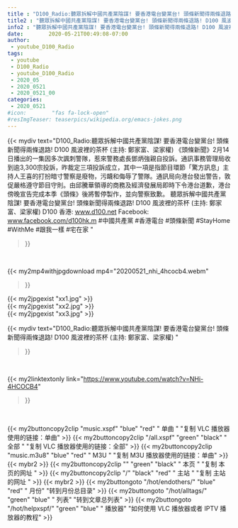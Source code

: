 ```yaml
---
title : "D100_Radio:聽眾拆解中國共產黨陰謀! 要香港電台變黨台! 頭條新聞得兩條退路! D100 風波裡的茶杯 (主持: 鄭家富、梁家權) "
title2 : "聽眾拆解中國共產黨陰謀! 要香港電台變黨台! 頭條新聞得兩條退路! D100 風波裡的茶杯 (主持: 鄭家富、梁家權) "
info2 : "聽眾拆解中國共產黨陰謀! 要香港電台變黨台! 頭條新聞得兩條退路! D100 風波裡的茶杯 (主持: 鄭家富、梁家權)  《頭條新聞》2月14日播出的一集因多次諷刺警隊，惹來警務處長鄧炳強親自投訴。通訊事務管理局收到逾3,300宗投訴，昨裁定三項投訴成立，其中一項是指節目環節「驚方訊息」主持人王喜的打扮暗寸警察是廢物，污衊和侮辱了警隊。通訊局向港台發出警告，敦促嚴格遵守節目守則。由邱騰華領導的商務及經濟發展局即時下令港台道歉，港台傍晚宣告完成本季《頭條》後將暫停製作，並向警察致歉。  聽眾拆解中國共產黨陰謀! 要香港電台變黨台! 頭條新聞得兩條退路! D100 風波裡的茶杯 (主持: 鄭家富、梁家權)   D100 香港: www.d100.net Facebook: www.facebook.com/d100hk.m  #中國共產黨 #香港電台 #頭條新聞 #StayHome #WithMe #跟我一樣 #宅在家 "
date:        2020-05-21T00:49:08-07:00
author:
 - youtube_D100_Radio
tags:
 - youtube
 - D100_Radio
 - youtube_D100_Radio
 - 2020_05
 - 2020_0521
 - 2020_0521_00
categories:
 - 2020_0521
#icon:        "fas fa-lock-open"
#resImgTeaser: teaserpics/wikipedia.org/emacs-jokes.png
---
```


{{< mydiv text="D100_Radio:聽眾拆解中國共產黨陰謀! 要香港電台變黨台! 頭條新聞得兩條退路! D100 風波裡的茶杯 (主持: 鄭家富、梁家權)  《頭條新聞》2月14日播出的一集因多次諷刺警隊，惹來警務處長鄧炳強親自投訴。通訊事務管理局收到逾3,300宗投訴，昨裁定三項投訴成立，其中一項是指節目環節「驚方訊息」主持人王喜的打扮暗寸警察是廢物，污衊和侮辱了警隊。通訊局向港台發出警告，敦促嚴格遵守節目守則。由邱騰華領導的商務及經濟發展局即時下令港台道歉，港台傍晚宣告完成本季《頭條》後將暫停製作，並向警察致歉。  聽眾拆解中國共產黨陰謀! 要香港電台變黨台! 頭條新聞得兩條退路! D100 風波裡的茶杯 (主持: 鄭家富、梁家權)   D100 香港: www.d100.net Facebook: www.facebook.com/d100hk.m  #中國共產黨 #香港電台 #頭條新聞 #StayHome #WithMe #跟我一樣 #宅在家 "
>}}
<br>


{{< my2mp4withjpgdownload mp4="20200521_nhi_4hcocb4.webm"
>}}

{{< my2jpgexist "xx1.jpg" >}}<br>
{{< my2jpgexist "xx2.jpg" >}}<br>
{{< my2jpgexist "xx3.jpg" >}}<br>



{{< mydiv text="D100_Radio:聽眾拆解中國共產黨陰謀! 要香港電台變黨台! 頭條新聞得兩條退路! D100 風波裡的茶杯 (主持: 鄭家富、梁家權) "
>}}
<br>

{{< my2linktextonly link="https://www.youtube.com/watch?v=NHi-4HCOCB4"
>}}


<br>

{{< my2buttoncopy2clip "music.xspf"        "blue"   "red"    " 单曲 "  "复制 VLC 播放器使用的链接：单曲" >}} {{< my2buttoncopy2clip "/all.xspf"         "green"  "black"  " 全部 "  "复制 VLC 播放器使用的链接：全部" >}} {{< my2buttoncopy2clip "music.m3u8"        "blue"   "red"    " M3U  "    "复制 M3U 播放器使用的链接：单曲" >}} {{< mybr2 >}} {{< my2buttoncopy2clip ""                  "green"  "black"  " 本页 "    "复制 本页的网址 " >}} {{< my2buttoncopy2clip "/"                 "black"  "red"    " 主站 "    "复制 主站的网址 " >}} {{< mybr2 >}} {{< my2buttongoto      "/hot/endothers/"   "blue"   "red"    " 月份"   "转到月份总目录" >}} {{< my2buttongoto      "/hot/alltags/"     "green"  "blue"   " 列表"   "转到文章总列表" >}} {{< my2buttongoto      "/hot/helpxspf/"    "green"  "blue"   " 播放器" "如何使用 VLC 播放器或者 IPTV 播放器的教程" >}} 

